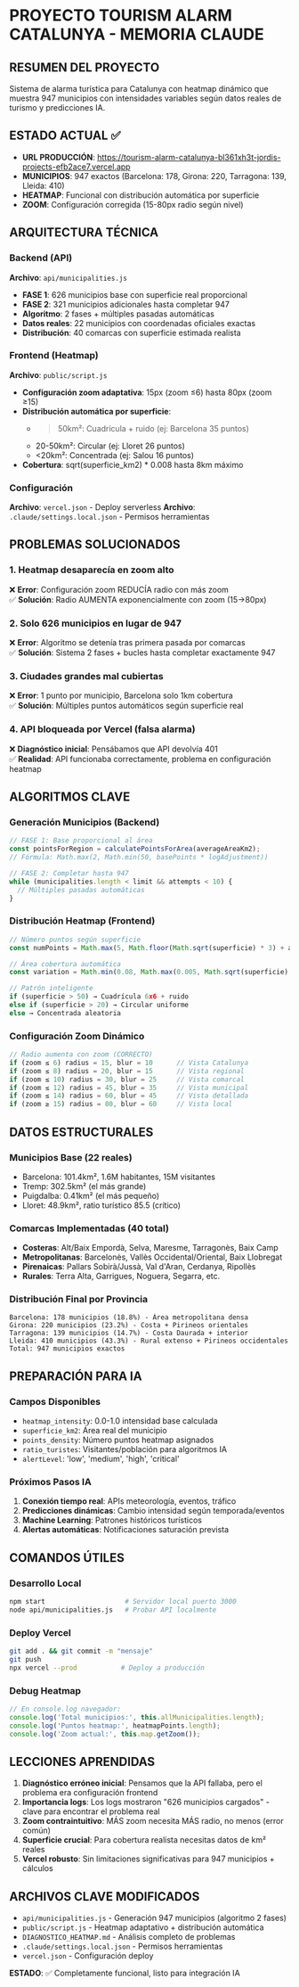 # PROYECTO TOURISM ALARM CATALUNYA - MEMORIA CLAUDE

## RESUMEN DEL PROYECTO
Sistema de alarma turística para Catalunya con heatmap dinámico que muestra 947 municipios con intensidades variables según datos reales de turismo y predicciones IA.

## ESTADO ACTUAL ✅
- **URL PRODUCCIÓN**: https://tourism-alarm-catalunya-bl361xh3t-jordis-projects-efb2ace7.vercel.app
- **MUNICIPIOS**: 947 exactos (Barcelona: 178, Girona: 220, Tarragona: 139, Lleida: 410)
- **HEATMAP**: Funcional con distribución automática por superficie
- **ZOOM**: Configuración corregida (15-80px radio según nivel)

## ARQUITECTURA TÉCNICA

### Backend (API)
**Archivo**: `api/municipalities.js`
- **FASE 1**: 626 municipios base con superficie real proporcional
- **FASE 2**: 321 municipios adicionales hasta completar 947
- **Algoritmo**: 2 fases + múltiples pasadas automáticas
- **Datos reales**: 22 municipios con coordenadas oficiales exactas
- **Distribución**: 40 comarcas con superficie estimada realista

### Frontend (Heatmap)
**Archivo**: `public/script.js`
- **Configuración zoom adaptativa**: 15px (zoom ≤6) hasta 80px (zoom ≥15)
- **Distribución automática por superficie**:
  - >50km²: Cuadrícula + ruido (ej: Barcelona 35 puntos)
  - 20-50km²: Circular (ej: Lloret 26 puntos)  
  - <20km²: Concentrada (ej: Salou 16 puntos)
- **Cobertura**: sqrt(superficie_km2) * 0.008 hasta 8km máximo

### Configuración
**Archivo**: `vercel.json` - Deploy serverless
**Archivo**: `.claude/settings.local.json` - Permisos herramientas

## PROBLEMAS SOLUCIONADOS

### 1. Heatmap desaparecía en zoom alto
❌ **Error**: Configuración zoom REDUCÍA radio con más zoom  
✅ **Solución**: Radio AUMENTA exponencialmente con zoom (15→80px)

### 2. Solo 626 municipios en lugar de 947
❌ **Error**: Algoritmo se detenía tras primera pasada por comarcas  
✅ **Solución**: Sistema 2 fases + bucles hasta completar exactamente 947

### 3. Ciudades grandes mal cubiertas
❌ **Error**: 1 punto por municipio, Barcelona solo 1km cobertura  
✅ **Solución**: Múltiples puntos automáticos según superficie real

### 4. API bloqueada por Vercel (falsa alarma)
❌ **Diagnóstico inicial**: Pensábamos que API devolvía 401  
✅ **Realidad**: API funcionaba correctamente, problema en configuración heatmap

## ALGORITMOS CLAVE

### Generación Municipios (Backend)
```javascript
// FASE 1: Base proporcional al área
const pointsForRegion = calculatePointsForArea(averageAreaKm2);
// Fórmula: Math.max(2, Math.min(50, basePoints * logAdjustment))

// FASE 2: Completar hasta 947
while (municipalities.length < limit && attempts < 10) {
  // Múltiples pasadas automáticas
}
```

### Distribución Heatmap (Frontend) 
```javascript
// Número puntos según superficie
const numPoints = Math.max(5, Math.floor(Math.sqrt(superficie) * 3) + aiIntensity);

// Área cobertura automática
const variation = Math.min(0.08, Math.max(0.005, Math.sqrt(superficie) * 0.008));

// Patrón inteligente
if (superficie > 50) → Cuadrícula 6x6 + ruido
else if (superficie > 20) → Circular uniforme
else → Concentrada aleatoria
```

### Configuración Zoom Dinámico
```javascript
// Radio aumenta con zoom (CORRECTO)
if (zoom ≤ 6) radius = 15, blur = 10      // Vista Catalunya
if (zoom ≤ 8) radius = 20, blur = 15      // Vista regional  
if (zoom ≤ 10) radius = 30, blur = 25     // Vista comarcal
if (zoom ≤ 12) radius = 45, blur = 35     // Vista municipal
if (zoom ≤ 14) radius = 60, blur = 45     // Vista detallada
if (zoom ≥ 15) radius = 80, blur = 60     // Vista local
```

## DATOS ESTRUCTURALES

### Municipios Base (22 reales)
- Barcelona: 101.4km², 1.6M habitantes, 15M visitantes
- Tremp: 302.5km² (el más grande)
- Puigdalba: 0.41km² (el más pequeño)
- Lloret: 48.9km², ratio turístico 85.5 (crítico)

### Comarcas Implementadas (40 total)
- **Costeras**: Alt/Baix Empordà, Selva, Maresme, Tarragonès, Baix Camp
- **Metropolitanas**: Barcelonès, Vallès Occidental/Oriental, Baix Llobregat  
- **Pirenaicas**: Pallars Sobirà/Jussà, Val d'Aran, Cerdanya, Ripollès
- **Rurales**: Terra Alta, Garrigues, Noguera, Segarra, etc.

### Distribución Final por Provincia
```
Barcelona: 178 municipios (18.8%) - Área metropolitana densa
Girona: 220 municipios (23.2%) - Costa + Pirineos orientales  
Tarragona: 139 municipios (14.7%) - Costa Daurada + interior
Lleida: 410 municipios (43.3%) - Rural extenso + Pirineos occidentales
Total: 947 municipios exactos
```

## PREPARACIÓN PARA IA

### Campos Disponibles
- `heatmap_intensity`: 0.0-1.0 intensidad base calculada
- `superficie_km2`: Área real del municipio
- `points_density`: Número puntos heatmap asignados
- `ratio_turistes`: Visitantes/población para algoritmos IA
- `alertLevel`: 'low', 'medium', 'high', 'critical'

### Próximos Pasos IA
1. **Conexión tiempo real**: APIs meteorología, eventos, tráfico
2. **Predicciones dinámicas**: Cambio intensidad según temporada/eventos
3. **Machine Learning**: Patrones históricos turísticos
4. **Alertas automáticas**: Notificaciones saturación prevista

## COMANDOS ÚTILES

### Desarrollo Local
```bash
npm start                    # Servidor local puerto 3000
node api/municipalities.js   # Probar API localmente
```

### Deploy Vercel
```bash
git add . && git commit -m "mensaje"
git push
npx vercel --prod           # Deploy a producción
```

### Debug Heatmap
```javascript
// En console.log navegador:
console.log('Total municipios:', this.allMunicipalities.length);
console.log('Puntos heatmap:', heatmapPoints.length);
console.log('Zoom actual:', this.map.getZoom());
```

## LECCIONES APRENDIDAS

1. **Diagnóstico erróneo inicial**: Pensamos que la API fallaba, pero el problema era configuración frontend
2. **Importancia logs**: Los logs mostraron "626 municipios cargados" - clave para encontrar el problema real  
3. **Zoom contraintuitivo**: MÁS zoom necesita MÁS radio, no menos (error común)
4. **Superficie crucial**: Para cobertura realista necesitas datos de km² reales
5. **Vercel robusto**: Sin limitaciones significativas para 947 municipios + cálculos

## ARCHIVOS CLAVE MODIFICADOS
- `api/municipalities.js` - Generación 947 municipios (algoritmo 2 fases)
- `public/script.js` - Heatmap adaptativo + distribución automática  
- `DIAGNOSTICO_HEATMAP.md` - Análisis completo de problemas
- `.claude/settings.local.json` - Permisos herramientas
- `vercel.json` - Configuración deploy

**ESTADO**: ✅ Completamente funcional, listo para integración IA